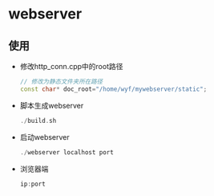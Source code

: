 # webserver

使用
------------
* 修改http_conn.cpp中的root路径

    ```C++
	// 修改为静态文件夹所在路径
    const char* doc_root="/home/wyf/mywebserver/static";
    ```

* 脚本生成webserver

    ```C++
    ./build.sh
    ```

* 启动webserver

    ```C++
    ./webserver localhost port
    ```

* 浏览器端

    ```C++
    ip:port
    ```
